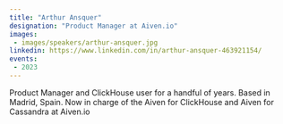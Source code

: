 ```yaml
---
title: "Arthur Ansquer"
designation: "Product Manager at Aiven.io"
images:
 - images/speakers/arthur-ansquer.jpg
linkedin: https://www.linkedin.com/in/arthur-ansquer-463921154/
events:
 - 2023
---
```


Product Manager and ClickHouse user for a handful of years. Based in Madrid, Spain. Now in charge of the Aiven for ClickHouse and Aiven for Cassandra at Aiven.io